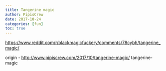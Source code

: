 ```yaml
---
title: Tangerine magic
author: PipisCrew
date: 2017-10-24
categories: [fun]
toc: true
---
```


https://www.reddit.com/r/blackmagicfuckery/comments/78cybh/tangerine_magic/

origin - http://www.pipiscrew.com/2017/10/tangerine-magic/ tangerine-magic